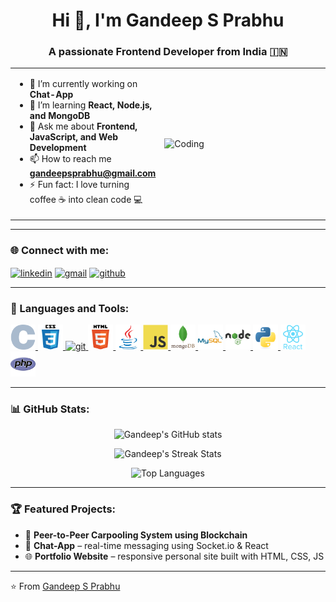<h1 align="center">Hi 👋, I'm Gandeep S Prabhu</h1>
<h3 align="center">A passionate Frontend Developer from India 🇮🇳</h3>

<table align="center">
<tr>
<td width="60%">
  
- 🔭 I’m currently working on **Chat-App**
- 🌱 I’m learning **React, Node.js, and MongoDB**
- 💬 Ask me about **Frontend, JavaScript, and Web Development**
- 📫 How to reach me **gandeepsprabhu@gmail.com**
- ⚡ Fun fact: I love turning coffee ☕ into clean code 💻

</td>
<td>
  <img align="right" alt="Coding" width="300" src="https://cdn.dribbble.com/users/1162077/screenshots/3848914/programmer.gif">
</td>
</tr>
</table>

---

### 🌐 Connect with me:
<p align="left">
<a href="https://linkedin.com/in/gandeepsprabhu" target="blank"><img align="center" src="https://cdn.jsdelivr.net/gh/devicons/devicon/icons/linkedin/linkedin-original.svg" alt="linkedin" height="40" width="40" /></a>
<a href="mailto:gandeepsprabhu@gmail.com" target="blank"><img align="center" src="https://cdn-icons-png.flaticon.com/512/732/732200.png" alt="gmail" height="40" width="40" /></a>
<a href="https://github.com/gandeepsprabhu" target="blank"><img align="center" src="https://cdn.jsdelivr.net/gh/devicons/devicon/icons/github/github-original.svg" alt="github" height="40" width="40" /></a>
</p>

---

### 🧠 Languages and Tools:
<p align="left">
<a href="https://www.cprogramming.com/" target="_blank"> <img src="https://raw.githubusercontent.com/devicons/devicon/master/icons/c/c-original.svg" alt="c" width="40" height="40"/> </a> 
<a href="https://www.w3schools.com/css/" target="_blank"> <img src="https://raw.githubusercontent.com/devicons/devicon/master/icons/css3/css3-original-wordmark.svg" alt="css3" width="40" height="40"/> </a> 
<a href="https://git-scm.com/" target="_blank"> <img src="https://www.vectorlogo.zone/logos/git-scm/git-scm-icon.svg" alt="git" width="40" height="40"/> </a> 
<a href="https://www.w3.org/html/" target="_blank"> <img src="https://raw.githubusercontent.com/devicons/devicon/master/icons/html5/html5-original-wordmark.svg" alt="html5" width="40" height="40"/> </a> 
<a href="https://www.java.com" target="_blank"> <img src="https://raw.githubusercontent.com/devicons/devicon/master/icons/java/java-original.svg" alt="java" width="40" height="40"/> </a> 
<a href="https://developer.mozilla.org/en-US/docs/Web/JavaScript" target="_blank"> <img src="https://raw.githubusercontent.com/devicons/devicon/master/icons/javascript/javascript-original.svg" alt="javascript" width="40" height="40"/> </a> 
<a href="https://www.mongodb.com/" target="_blank"> <img src="https://raw.githubusercontent.com/devicons/devicon/master/icons/mongodb/mongodb-original-wordmark.svg" alt="mongodb" width="40" height="40"/> </a> 
<a href="https://www.mysql.com/" target="_blank"> <img src="https://raw.githubusercontent.com/devicons/devicon/master/icons/mysql/mysql-original-wordmark.svg" alt="mysql" width="40" height="40"/> </a> 
<a href="https://nodejs.org" target="_blank"> <img src="https://raw.githubusercontent.com/devicons/devicon/master/icons/nodejs/nodejs-original-wordmark.svg" alt="nodejs" width="40" height="40"/> </a> 
<a href="https://www.python.org" target="_blank"> <img src="https://raw.githubusercontent.com/devicons/devicon/master/icons/python/python-original.svg" alt="python" width="40" height="40"/> </a> 
<a href="https://reactjs.org/" target="_blank"> <img src="https://raw.githubusercontent.com/devicons/devicon/master/icons/react/react-original-wordmark.svg" alt="react" width="40" height="40"/> </a>
<a href="https://www.php.net/" target="_blank"> <img src="https://raw.githubusercontent.com/devicons/devicon/master/icons/php/php-original.svg" alt="php" width="40" height="40"/> </a>
</p>

---

### 📊 GitHub Stats:
<p align="center">
  <img src="https://github-readme-stats.vercel.app/api?username=gandeepsprabhu&show_icons=true&theme=radical" alt="Gandeep's GitHub stats" />
</p>

<p align="center">
  <img src="https://github-readme-streak-stats.herokuapp.com/?user=gandeepsprabhu&theme=radical" alt="Gandeep's Streak Stats" />
</p>

<p align="center">
  <img src="https://github-readme-stats.vercel.app/api/top-langs/?username=gandeepsprabhu&layout=compact&theme=radical" alt="Top Languages" />
</p>

---

### 🏆 Featured Projects:
- 🚗 **Peer-to-Peer Carpooling System using Blockchain**
- 💬 **Chat-App** – real-time messaging using Socket.io & React
- 🌐 **Portfolio Website** – responsive personal site built with HTML, CSS, JS

---

⭐️ From [Gandeep S Prabhu](https://github.com/gandeepsprabhu)
